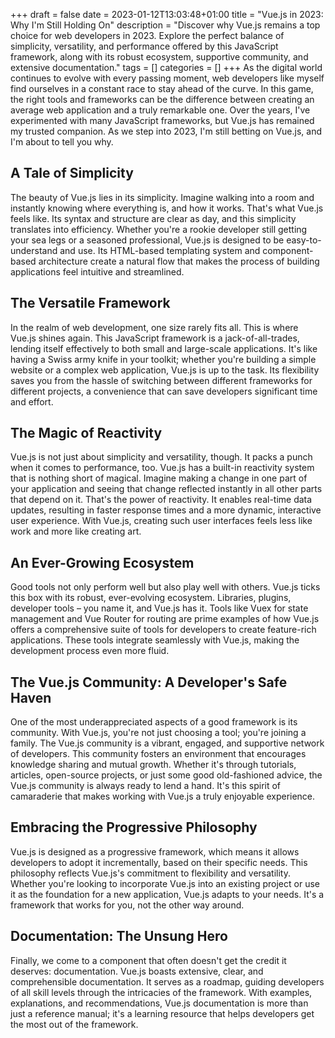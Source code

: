 +++ draft = false date = 2023-01-12T13:03:48+01:00 title = "Vue.js in 2023: Why I'm Still Holding On" description = "Discover why Vue.js remains a top choice for web developers in 2023. Explore the perfect balance of simplicity, versatility, and performance offered by this JavaScript framework, along with its robust ecosystem, supportive community, and extensive documentation." tags = [] categories = [] +++
As the digital world continues to evolve with every passing moment, web developers like myself find ourselves in a constant race to stay ahead of the curve. In this game, the right tools and frameworks can be the difference between creating an average web application and a truly remarkable one. Over the years, I've experimented with many JavaScript frameworks, but Vue.js has remained my trusted companion. As we step into 2023, I'm still betting on Vue.js, and I'm about to tell you why.

## A Tale of Simplicity

The beauty of Vue.js lies in its simplicity. Imagine walking into a room and instantly knowing where everything is, and how it works. That's what Vue.js feels like. Its syntax and structure are clear as day, and this simplicity translates into efficiency. Whether you're a rookie developer still getting your sea legs or a seasoned professional, Vue.js is designed to be easy-to-understand and use. Its HTML-based templating system and component-based architecture create a natural flow that makes the process of building applications feel intuitive and streamlined.

## The Versatile Framework

In the realm of web development, one size rarely fits all. This is where Vue.js shines again. This JavaScript framework is a jack-of-all-trades, lending itself effectively to both small and large-scale applications. It's like having a Swiss army knife in your toolkit; whether you're building a simple website or a complex web application, Vue.js is up to the task. Its flexibility saves you from the hassle of switching between different frameworks for different projects, a convenience that can save developers significant time and effort.

## The Magic of Reactivity

Vue.js is not just about simplicity and versatility, though. It packs a punch when it comes to performance, too. Vue.js has a built-in reactivity system that is nothing short of magical. Imagine making a change in one part of your application and seeing that change reflected instantly in all other parts that depend on it. That's the power of reactivity. It enables real-time data updates, resulting in faster response times and a more dynamic, interactive user experience. With Vue.js, creating such user interfaces feels less like work and more like creating art.

## An Ever-Growing Ecosystem

Good tools not only perform well but also play well with others. Vue.js ticks this box with its robust, ever-evolving ecosystem. Libraries, plugins, developer tools – you name it, and Vue.js has it. Tools like Vuex for state management and Vue Router for routing are prime examples of how Vue.js offers a comprehensive suite of tools for developers to create feature-rich applications. These tools integrate seamlessly with Vue.js, making the development process even more fluid.

## The Vue.js Community: A Developer's Safe Haven

One of the most underappreciated aspects of a good framework is its community. With Vue.js, you're not just choosing a tool; you're joining a family. The Vue.js community is a vibrant, engaged, and supportive network of developers. This community fosters an environment that encourages knowledge sharing and mutual growth. Whether it's through tutorials, articles, open-source projects, or just some good old-fashioned advice, the Vue.js community is always ready to lend a hand. It's this spirit of camaraderie that makes working with Vue.js a truly enjoyable experience.

## Embracing the Progressive Philosophy

Vue.js is designed as a progressive framework, which means it allows developers to adopt it incrementally, based on their specific needs. This philosophy reflects Vue.js's commitment to flexibility and versatility. Whether you're looking to incorporate Vue.js into an existing project or use it as the foundation for a new application, Vue.js adapts to your needs. It's a framework that works for you, not the other way around.

## Documentation: The Unsung Hero

Finally, we come to a component that often doesn't get the credit it deserves: documentation. Vue.js boasts extensive, clear, and comprehensible documentation. It serves as a roadmap, guiding developers of all skill levels through the intricacies of the framework. With examples, explanations, and recommendations, Vue.js documentation is more than just a reference manual; it's a learning resource that helps developers get the most out of the framework.
